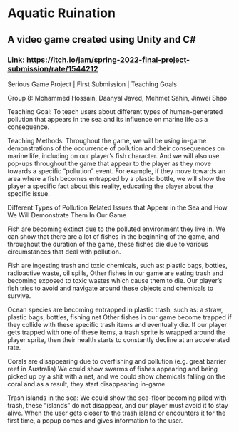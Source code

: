 # Aquatic Ruination

## A video game created using Unity and C#

### Link: https://itch.io/jam/spring-2022-final-project-submission/rate/1544212

Serious Game Project | First Submission | Teaching Goals

Group 8: Mohammed Hossain, Daanyal Javed, Mehmet Sahin, Jinwei Shao

Teaching Goal: To teach users about different types of human-generated pollution that appears in the sea and its influence on marine life as a consequence.

Teaching Methods: Throughout the game, we will be using in-game demonstrations of the occurrence of pollution and their consequences on marine life, including on our player’s fish character. And we will also use pop-ups throughout the game that appear to the player as they move towards a specific “pollution” event. For example, if they move towards an area where a fish becomes entrapped by a plastic bottle, we will show the player a specific fact about this reality, educating the player about the specific issue.

Different Types of Pollution Related Issues that Appear in the Sea and How We Will Demonstrate Them In Our Game

Fish are becoming extinct due to the polluted environment they live in.
We can show that there are a lot of fishes in the beginning of the game, and throughout the duration of the game, these fishes die due to various circumstances that deal with pollution.

Fish are ingesting trash and toxic chemicals, such as: plastic bags, bottles, radioactive waste, oil spills, 
Other fishes in our game are eating trash and becoming exposed to toxic wastes which cause them to die. Our player’s fish tries to avoid and navigate around these objects and chemicals to survive.

Ocean species are becoming entrapped in plastic trash, such as: a straw, plastic bags, bottles, fishing net
Other fishes in our game become trapped if they collide with these specific trash items and eventually die. If our player gets trapped with one of these items, a trash sprite is wrapped around the player sprite, then their health starts to constantly decline at an accelerated rate.

Corals are disappearing due to overfishing and pollution (e.g. great barrier reef in Australia)
We could show swarms of fishes appearing and being picked up by a shit with a net, and we could show chemicals falling on the coral and as a result, they start disappearing in-game.

Trash islands in the sea: 
We could show the sea-floor becoming piled with trash, these “islands” do not disappear, and our player must avoid it to stay alive. When the user gets closer to the trash island or encounters it for the first time, a popup comes and gives information to the user.
